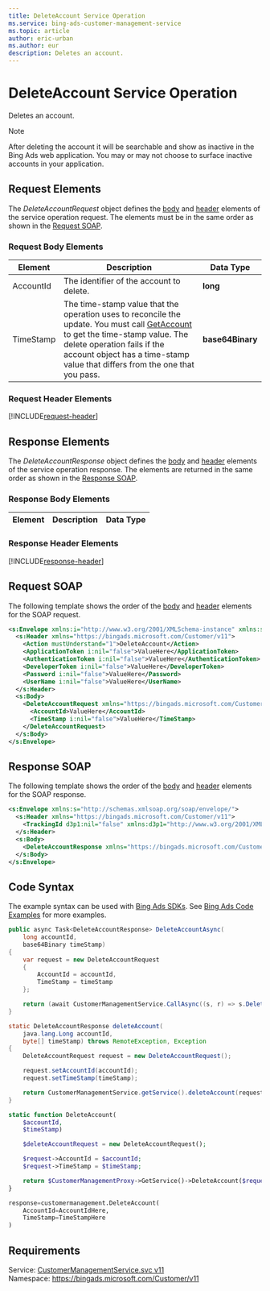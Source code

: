 ```yaml
---
title: DeleteAccount Service Operation
ms.service: bing-ads-customer-management-service
ms.topic: article
author: eric-urban
ms.author: eur
description: Deletes an account.
---
```

# DeleteAccount Service Operation
Deletes an account.

> [!NOTE]
> After deleting the account it will be searchable and show as inactive in the Bing Ads web application. You may or may not choose to surface inactive accounts in your application.

## <a name="request"></a>Request Elements
The *DeleteAccountRequest* object defines the [body](#request-body) and [header](#request-header) elements of the service operation request. The elements must be in the same order as shown in the [Request SOAP](#request-soap). 

### <a name="request-body"></a>Request Body Elements

|Element|Description|Data Type|
|-----------|---------------|-------------|
|<a name="accountid"></a>AccountId|The identifier of the account to delete.|**long**|
|<a name="timestamp"></a>TimeStamp|The time-stamp value that the operation uses to reconcile the update. You must call  [GetAccount](../customer-management-service/getaccount.md) to get the time-stamp value. The delete operation fails if the account object has a time-stamp value that differs from the one that you pass.|**base64Binary**|

### <a name="request-header"></a>Request Header Elements
[!INCLUDE[request-header](./includes/request-header.md)]

## <a name="response"></a>Response Elements
The *DeleteAccountResponse* object defines the [body](#response-body) and [header](#response-header) elements of the service operation response. The elements are returned in the same order as shown in the [Response SOAP](#response-soap).

### <a name="response-body"></a>Response Body Elements

|Element|Description|Data Type|
|-----------|---------------|-------------|

### <a name="response-header"></a>Response Header Elements
[!INCLUDE[response-header](./includes/response-header.md)]

## <a name="request-soap"></a>Request SOAP
The following template shows the order of the [body](#request-body) and [header](#request-header) elements for the SOAP request.

```xml
<s:Envelope xmlns:i="http://www.w3.org/2001/XMLSchema-instance" xmlns:s="http://schemas.xmlsoap.org/soap/envelope/">
  <s:Header xmlns="https://bingads.microsoft.com/Customer/v11">
    <Action mustUnderstand="1">DeleteAccount</Action>
    <ApplicationToken i:nil="false">ValueHere</ApplicationToken>
    <AuthenticationToken i:nil="false">ValueHere</AuthenticationToken>
    <DeveloperToken i:nil="false">ValueHere</DeveloperToken>
    <Password i:nil="false">ValueHere</Password>
    <UserName i:nil="false">ValueHere</UserName>
  </s:Header>
  <s:Body>
    <DeleteAccountRequest xmlns="https://bingads.microsoft.com/Customer/v11">
      <AccountId>ValueHere</AccountId>
      <TimeStamp i:nil="false">ValueHere</TimeStamp>
    </DeleteAccountRequest>
  </s:Body>
</s:Envelope>
```

## <a name="response-soap"></a>Response SOAP
The following template shows the order of the [body](#response-body) and [header](#response-header) elements for the SOAP response.

```xml
<s:Envelope xmlns:s="http://schemas.xmlsoap.org/soap/envelope/">
  <s:Header xmlns="https://bingads.microsoft.com/Customer/v11">
    <TrackingId d3p1:nil="false" xmlns:d3p1="http://www.w3.org/2001/XMLSchema-instance">ValueHere</TrackingId>
  </s:Header>
  <s:Body>
    <DeleteAccountResponse xmlns="https://bingads.microsoft.com/Customer/v11" />
  </s:Body>
</s:Envelope>
```

## <a name="example"></a>Code Syntax
The example syntax can be used with [Bing Ads SDKs](~/guides/client-libraries.md). See [Bing Ads Code Examples](~/guides/code-examples.md) for more examples.
```csharp
public async Task<DeleteAccountResponse> DeleteAccountAsync(
	long accountId,
	base64Binary timeStamp)
{
	var request = new DeleteAccountRequest
	{
		AccountId = accountId,
		TimeStamp = timeStamp
	};

	return (await CustomerManagementService.CallAsync((s, r) => s.DeleteAccountAsync(r), request));
}
```
```java
static DeleteAccountResponse deleteAccount(
	java.lang.Long accountId,
	byte[] timeStamp) throws RemoteException, Exception
{
	DeleteAccountRequest request = new DeleteAccountRequest();

	request.setAccountId(accountId);
	request.setTimeStamp(timeStamp);

	return CustomerManagementService.getService().deleteAccount(request);
}
```
```php
static function DeleteAccount(
	$accountId,
	$timeStamp)

	$deleteAccountRequest = new DeleteAccountRequest();

	$request->AccountId = $accountId;
	$request->TimeStamp = $timeStamp;

	return $CustomerManagementProxy->GetService()->DeleteAccount($request);
}
```
```python
response=customermanagement.DeleteAccount(
	AccountId=AccountIdHere,
	TimeStamp=TimeStampHere
)
```

## Requirements
Service: [CustomerManagementService.svc v11](https://clientcenter.api.bingads.microsoft.com/Api/CustomerManagement/v11/CustomerManagementService.svc)  
Namespace: https://bingads.microsoft.com/Customer/v11  

